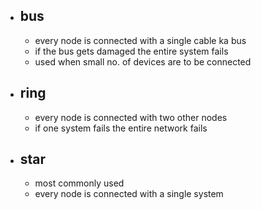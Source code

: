 - ## bus
	- every node is connected with a single cable ka bus
	- if the bus gets damaged the entire system fails
	- used when small no. of devices are to be connected
- ## ring
	- every node is connected with two other nodes
	- if one system fails the entire network fails
- ## star
	- most commonly used
	- every node is connected with a single system